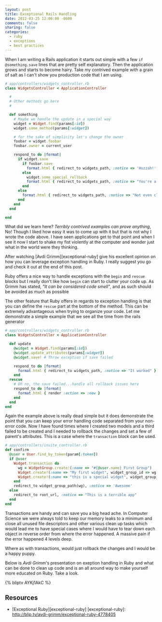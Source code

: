 ```yaml
---
layout: post
title: Exceptional Rails Handling
date: 2012-03-25 12:00:00 -0600
comments: false
sharing: false
categories:
  - ruby
  - exceptions
  - best practices
---
```


When I am writing a Rails application it starts out simple with a few
`if @something.save` lines that are pretty self explanatory. Then the
application grows and starts to become hairy. Take my contrived example with a
grain of salt as I can't show you production code that I am using.

```ruby
# app/controllers/widgets_controller.rb
class WidgetsController < ApplicationController

  #
  # Other methods go here
  #

  def something
    # Maybe we handle the update in a special way
    widget = Widget.find(params[:id])
    widget.some_method(params[:widget])

    # for the sake of simplicity let's change the owner
    foobar = widget.foobar
    foobar.owner = current_user

    respond_to do |format|
      if widget.save
        if foobar.save
          format.html { redirect_to widgets_path, :notice => 'Huzzah!' }
        else
          widget.some_special_rollback
          format.html { redirect_to widgets_path, :notice => "You're a moron" }
        end
      else
        format.html { redirect_to widgets_path, :notice => "Not even close"}
      end
    end
  end

end
```

What did we learn here? *Terribly contrived examples can prove anything*, No!
Though I liked how easy it was to come up with it but that is not why I wrote
the code above. I have seen applications get to that point and when I see it now
I start to shake my fist violently at the computer and wonder just what in the
world were they thinking.

After watching [Avdi Grimm][exceptional-ruby] give his excellent opinion on how
you can leverage exception handling in Ruby. I really suggest you go and check
it out at the end of this post.

Ruby offers a nice way to handle exceptions with the `begin` and `rescue` blocks
but I really don't like how `begin` can start to clutter your code up. As Grimm
has stated, *"It can be considered code smell"*, and as such should be avoided
as much as possible

The other feature that Ruby offers in regards to exception handling is that you
can define the `rescue` part at the bottom of the method. This can be extremely
advantageous when trying to organize your code. Let me demonstrate a simple
example that we see all the time from the rails generator

```ruby
# app/controllers/widgets_controller.rb
class WidgetsController < ApplicationController

  def update
    @widget = Widget.find(params[:id])
    @widget.update_attributes(params[:widget])
    @widget.save! # Throw exception if save failed

    respond_to do |format|
      format.html { redirect_to widgets_path, :notice => "It worked" }
    end
  rescue
    # Oh no, the save failed...handle all rollback issues here
    respond_to do |format|
      format.html { render :action => :new }
    end
  end
end
```

Again the example above is really dead simple but it does demonstrate the point
that you can keep your error handling code separated from your non-error code.
Now I have found times where I created two models and a third failed to be
created and I needed to rollback the changes and set a few of parent's
attributes. This is a case where the `transaction` block can be used.


```ruby
# app/controllers/invite_controller.rb
def confirm
  @user = User.find_by_token(param[:token])
  if @user
    Widget.transaction do
      wg = WidgetGroup.create!(:name => "#{@user.name} First Group")
      Widget.create!(:name => "My first widget", widget_group_id => wg.id)
      Widget.create!(:name => "this is a special widget", widget_group_id => wg.id, :special => true)
    end
    redirect_to widget_group_path(wg), :notice => 'Awesome'
  else
    redirect_to root_url, :notice => "This is a terrible app"
  end
end
```

Transactions are handy and can save you a big head ache. In Computer Science
we were always told to keep our memory leaks to a minimum and close all unused
file descriptors and other various clean up tasks which would lead me to have
special cases where I would have to tear down each object in reverse order
from where the error happened. A massive pain if the error happened 4 levels
deep.

Where as with transactions, would just rollback the changes and I would be a
happy puppy.

Below is *Avdi Grimm*'s presentation on exeption handling in Ruby and what can
be done to clean up code and is an all around way to make yourself more educated
on Ruby. Take a look.

{% bliptv AYKj1AkC %}

## Resources

  * [Exceptional Ruby][exceptional-ruby]
[exceptional-ruby]: http://blip.tv/avdi-grimm/exceptional-ruby-4778405
